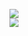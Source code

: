 [![](https://img.shields.io/badge/Made%20With-Github%20Spray-lightgrey.svg?style=for-the-badge&logo=github)](https://github.com/Annihil/github-spray#2263)  
[![](https://i.imgur.com/2DrTn0Z.gif)](https://github.com/Annihil/github-spray)